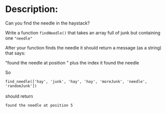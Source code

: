 # Description:

Can you find the needle in the haystack?  

Write a function `findNeedle()` that takes an array full of junk but containing one `"needle"` 

After your function finds the needle it should return a message (as a string) that says:  

"found the needle at position " plus the index it found the needle  

So  

`find_needle(['hay', 'junk', 'hay', 'hay', 'moreJunk', 'needle', 'randomJunk'])`  <br><br>
should return

`found the needle at position 5`